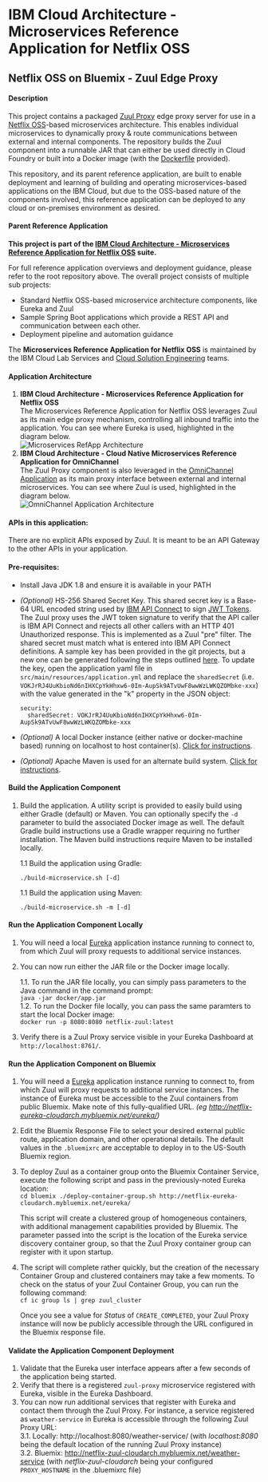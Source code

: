 # IBM Cloud Architecture - Microservices Reference Application for Netflix OSS

## Netflix OSS on Bluemix - Zuul Edge Proxy

#### Description
  This project contains a packaged [Zuul Proxy](https://github.com/Netflix/zuul) edge proxy server for use in a [Netflix OSS](http://netflix.github.io/)-based microservices architecture.  This enables individual microservices to dynamically proxy & route communications between external and internal components.  The repository builds the Zuul component into a runnable JAR that can either be used directly in Cloud Foundry or built into a Docker image (with the [Dockerfile](https://github.com/ibm-cloud-architecture/refarch-cloudnative-netflix-zuul/blob/master/docker/Dockerfile) provided).

  This repository, and its parent reference application, are built to enable deployment and learning of building and operating microservices-based applications on the IBM Cloud, but due to the OSS-based nature of the components involved, this reference application can be deployed to any cloud or on-premises environment as desired.

#### Parent Reference Application
  **This project is part of the [IBM Cloud Architecture - Microservices Reference Application for Netflix OSS](https://github.com/ibm-cloud-architecture/refarch-cloudnative-netflix*) suite.**

  For full reference application overviews and deployment guidance, please refer to the root repository above.  The overall project consists of multiple sub projects:

  - Standard Netflix OSS-based microservice architecture components, like Eureka and Zuul
  - Sample Spring Boot applications which provide a REST API and communication between each other.
  - Deployment pipeline and automation guidance

The **Microservices Reference Application for Netflix OSS** is maintained by the IBM Cloud Lab Services and [Cloud Solution Engineering](https://github.com/ibm-cloud-architecture) teams.

#### Application Architecture
1.  **IBM Cloud Architecture - Microservices Reference Application for Netflix OSS**  
    The Microservices Reference Application for Netflix OSS leverages Zuul as its main edge proxy mechanism, controlling all inbound traffic into the application.  You can see where Eureka is used, highlighted in the diagram below.  
    ![Microservices RefApp Architecture](static/imgs/netflix-oss-wfd-arch-zuul.png?raw=true)
2.  **IBM Cloud Architecture - Cloud Native Microservices Reference Application for OmniChannel**  
    The Zuul Proxy component is also leveraged in the [OmniChannel Application](https://github.com/ibm-cloud-architecture/refarch-cloudnative) as its main proxy interface between external and internal microservices.  You can see where Zuul is used, highlighted in the diagram below.  
    ![OmniChannel Application Architecture](static/imgs/omnichannel-arch-zuul.png?raw=true)

#### APIs in this application:
There are no explicit APIs exposed by Zuul.  It is meant to be an API Gateway to the other APIs in your application.

#### Pre-requisites:
- Install Java JDK 1.8 and ensure it is available in your PATH
- _(Optional)_ HS-256 Shared Secret Key.  This shared secret key is a Base-64 URL encoded string used by [IBM API Connect](https://github.com/ibm-cloud-architecture/refarch-cloudnative-api) to sign [JWT Tokens](https://jwt.io/).  The Zuul proxy uses the JWT token signature to verify that the API caller is IBM API Connect and rejects all other callers with an HTTP 401 Unauthorized response.  This is implemented as a Zuul "pre" filter.  The shared secret must match what is entered into IBM API Connect definitions.  A sample key has been provided in the git projects, but a new one can be generated following the steps outlined [here](https://github.com/ibm-cloud-architecture/refarch-cloudnative/blob/master/static/security.md#generate-jwt-shared-key).  To update the key, open the application yaml file in ```src/main/resources/application.yml``` and replace the ```sharedSecret``` (i.e. ```VOKJrRJ4UuKbioNd6nIHXCpYkHhxw6-0Im-AupSk9ATvUwF8wwWzLWKQZOMbke-xxx```) with the value generated in the "k" property in the JSON object:

  ```
  security:
    sharedSecret: VOKJrRJ4UuKbioNd6nIHXCpYkHhxw6-0Im-AupSk9ATvUwF8wwWzLWKQZOMbke-xxx
  ```

- _(Optional)_ A local Docker instance (either native or docker-machine based) running on localhost to host container(s). [Click for instructions](https://docs.docker.com/machine/get-started/).
- _(Optional)_ Apache Maven is used for an alternate build system.  [Click for instructions](https://maven.apache.org/install.html).


#### Build the Application Component
1.  Build the application.  A utility script is provided to easily build using either Gradle (default) or Maven.  You can optionally specify the `-d` parameter to build the associated Docker image as well.  The default Gradle build instructions use a Gradle wrapper requiring no further installation.  The Maven build instructions require Maven to be installed locally.

    1.1 Build the application using Gradle:
      ```
      ./build-microservice.sh [-d]
      ```

    1.1 Build the application using Maven:
      ```
      ./build-microservice.sh -m [-d]
      ```

#### Run the Application Component Locally
1.  You will need a local [Eureka](https://github.com/ibm-cloud-architecture/refarch-cloudnative-netflix-eureka) application instance running to connect to, from which Zuul will proxy requests to additional service instances.

2.  You can now run either the JAR file or the Docker image locally.  

    1.1.  To run the JAR file locally, you can simply pass parameters to the Java command in the command prompt:  
        `java -jar docker/app.jar`  
    1.2.  To run the Docker file locally, you can pass the same paramters to start the local Docker image:  
        `docker run -p 8080:8080 netflix-zuul:latest`  

3.  Verify there is a Zuul Proxy service visible in your Eureka Dashboard at `http://localhost:8761/`.

#### Run the Application Component on Bluemix
1.  You will need a [Eureka](https://github.com/ibm-cloud-architecture/refarch-cloudnative-netflix-eureka) application instance running to connect to, from which Zuul will proxy requests to additional service instances.  The instance of Eureka must be accessible to the Zuul containers from public Bluemix.  Make note of this fully-qualified URL. _(eg http://netflix-eureka-cloudarch.mybluemix.net/eureka/)_

2.  Edit the Bluemix Response File to select your desired external public route, application domain, and other operational details.  The default values in the `.bluemixrc` are acceptable to deploy in to the US-South Bluemix region.

3.  To deploy Zuul as a container group onto the Bluemix Container Service, execute the following script and pass in the previously-noted Eureka location:  
        ```
        cd bluemix
        ./deploy-container-group.sh http://netflix-eureka-cloudarch.mybluemix.net/eureka/
        ```

    This script will create a clustered group of homogeneous containers, with additional management capabilities provided by Bluemix.  The parameter passed into the script is the location of the Eureka service discovery container group, so that the Zuul Proxy container group can register with it upon startup.

4.  The script will complete rather quickly, but the creation of the necessary Container Group and clustered containers may take a few moments. To check on the status of your Zuul Container Group, you can run the following command:  
        `cf ic group ls | grep zuul_cluster`  

    Once you see a value for *Status* of `CREATE_COMPLETED`, your Zuul Proxy instance will now be publicly accessible through the URL configured in the Bluemix response file.  

#### Validate the Application Component Deployment
1.  Validate that the Eureka user interface appears after a few seconds of the application being started.  
2.  Verify that there is a registered `zuul-proxy` microservice registered with Eureka, visible in the Eureka Dashboard.  
3.  You can now run additional services that register with Eureka and contact them through the Zuul Proxy.  For instance, a service registered as `weather-service` in Eureka is accessible through the following Zuul Proxy URL:  
  3.1. Locally:  http://localhost:8080/weather-service/ (with _localhost:8080_ being the default location of the running Zuul Proxy instance)  
  3.2. Bluemix:  http://netflix-zuul-cloudarch.mybluemix.net/weather-service (with _netflix-zuul-cloudarch_ being your configured `PROXY_HOSTNAME` in the .bluemixrc file)  
